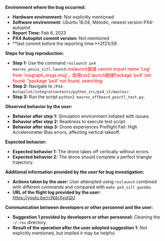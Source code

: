 **Environment where the bug occurred:**

- **Hardware environment:** Not explicitly mentioned
- **Software environment:** Ubuntu 18.04, Melodic, newest version PX4-autopilot
- **Report Time:** Feb 6, 2023
- **PX4 Autopilot commit version:** Not mentioned
- **last commit before the reporting time:**2f21c59

**Steps for bug reproduction:**

- **Step 1:** Use the command `roslaunch px4 mavros_posix_sitl.launch`.<font color='red'>roslaunch报错 cannot import name 'Log' from 'rosgraph_msgs.msg'，改用ros2 launch报错Package 'px4' not found: "package 'px4' not found, searching:</font>
- **Step 2:** Navigate to `/PX4-Autopilot/integrationtests/python_src/px4_it/mavros/`.
- **Step 3:** Run the script `python2 mavros_offboard_posctl_test.py`.

**Observed behavior by the user:**

- **Behavior after step 1:** Simulation environment initiated with issues.
- **Behavior after step 2:** Readiness to execute test script.
- **Behavior after step 3:** Drone experiences Preflight Fail: High Accelerometer Bias errors, affecting vertical takeoff.

**Expected behavior:**

- **Expected behavior 1:** The drone takes off vertically without errors.
- **Expected behavior 2:** The drone should complete a perfect triangle trajectory.

**Additional information provided by the user for bug investigation:**

- **Actions taken by the user:** User attempted using `roslaunch` combined with different commands and compared with `make px4_sitl gazebo`.
- **URL of the flight log provided by the user:** https://youtu.be/rcNdcXxstQU

**Communication between developers or other personnel and the user:**

- **Suggestion 1 provided by developers or other personnel:** Cleaning the `~/.ros` directory.
- **Result of the operation after the user adopted suggestion 1:** Not explicitly mentioned, but implied it may be helpful.
